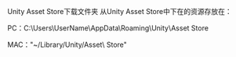 Unity Asset Store下载文件夹
从Unity Asset Store中下在的资源存放在：

PC：C:\\Users\\UserName\\AppData\\Roaming\\Unity\\Asset Store

MAC："~/Library/Unity/Asset\\ Store"


